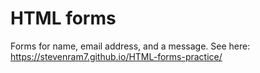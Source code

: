 # HTML forms

Forms for name, email address, and a message. See here: https://stevenram7.github.io/HTML-forms-practice/
